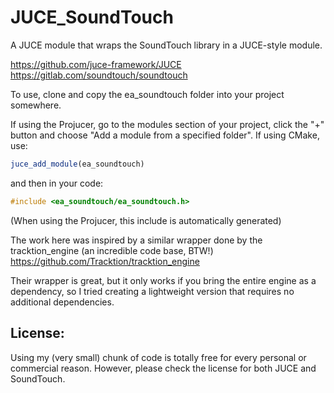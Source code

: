 # JUCE_SoundTouch

A JUCE module that wraps the SoundTouch library in a JUCE-style module.

https://github.com/juce-framework/JUCE
https://gitlab.com/soundtouch/soundtouch

To use, clone and copy the ea_soundtouch folder into your project somewhere.

If using the Projucer, go to the modules section of your project, click the "+" button and choose "Add a module
from a specified folder".
If using CMake, use:
```cmake
juce_add_module(ea_soundtouch)
```
and then in your code:
```cpp
#include <ea_soundtouch/ea_soundtouch.h>
```

(When using the Projucer, this include is automatically generated)

The work here was inspired by a similar wrapper done by the tracktion_engine (an incredible code base, BTW!)
https://github.com/Tracktion/tracktion_engine

Their wrapper is great, but it only works if you bring the entire engine as a dependency, so I tried creating a lightweight
version that requires no additional dependencies.

License:
--------

Using my (very small) chunk of code is totally free for every personal or commercial reason.
However, please check the license for both JUCE and SoundTouch.
